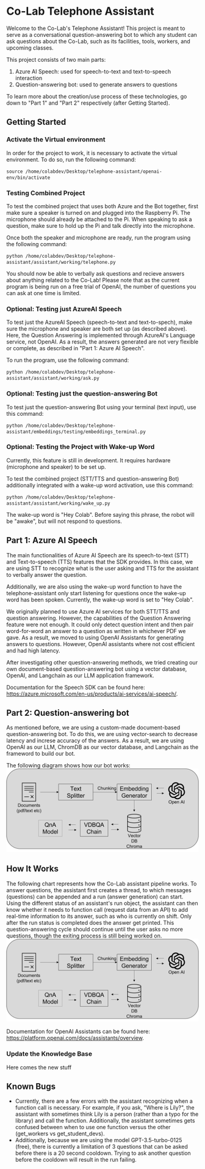 # Co-Lab Telephone Assistant
Welcome to the Co-Lab's Telephone Assistant! This project is meant to serve as a conversational question-answering bot to which any student can ask questions about the Co-Lab, such as its facilities, tools, workers, and upcoming classes. 

This project consists of two main parts:
1. Azure AI Speech: used for speech-to-text and text-to-speech interaction
2. Question-answering bot: used to generate answers to questions

To learn more about the creation/use process of these technologies, go down to "Part 1" and "Part 2" respectively (after Getting Started).

## Getting Started

### Activate the Virtual environment
In order for the project to work, it is necessary to activate the virtual environment. To do so, run the following command:
```
source /home/colabdev/Desktop/telephone-assistant/openai-env/bin/activate
```

### Testing Combined Project
To test the combined project that uses both Azure and the Bot together, first make sure a speaker is turned on and plugged into the Raspberry Pi. The microphone should already be attached to the Pi. When speaking to ask a question, make sure to hold up the Pi and talk directly into the microphone. 

Once both the speaker and microphone are ready, run the program using the following command:

```
python /home/colabdev/Desktop/telephone-assistant/assistant/working/telephone.py
```
You should now be able to verbally ask questions and recieve answers about anything related to the Co-Lab! Please note that as the current program is being run on a free trial of OpenAI, the number of questions you can ask at one time is limited. 

### Optional: Testing just AzureAI Speech
To test just the AzureAI Speech (speech-to-text and text-to-spech), make sure the microphone and speaker are both set up (as described above). Here, the Question Answering is implemented through AzureAI's Language service, not OpenAI. As a result, the answers generated are not very flexible or complete, as described in "Part 1: Azure AI Speech".

To run the program, use the following command: 
```
python /home/colabdev/Desktop/telephone-assistant/assistant/working/ask.py
```

### Optional: Testing just the question-answering Bot
To test just the question-answering Bot using your terminal (text input), use this command: 
```
python /home/colabdev/Desktop/telephone-assistant/embeddings/testing/embeddings_terminal.py
```

### Optional: Testing the Project with Wake-up Word
Currently, this feature is still in development. It requires hardware (microphone and speaker) to be set up. 

To test the combined project (STT/TTS and question-answering Bot) additionally integrated with a wake-up word activation, use this command: 
```
python /home/colabdev/Desktop/telephone-assistant/assistant/working/wake_up.py
```
The wake-up word is "Hey Colab". Before saying this phrase, the robot will be "awake", but will not respond to questions. 

## Part 1: Azure AI Speech
The main functionalities of Azure AI Speech are its speech-to-text (STT) and Text-to-speech (TTS) features that the SDK provides. In this case, we are using STT to recognize what is the user asking and TTS for the assistant to verbally answer the question.

Additionally, we are also using the wake-up word function to have the telephone-assistant only start listening for questions once the wake-up word has been spoken. Currently, the wake-up word is set to "Hey Colab".

We originally planned to use Azure AI services for both STT/TTS and question answering. However, the capabilities of the Question Answering feature were not enough. It could only detect question intent and then pair word-for-word an answer to a question as written in whichever PDF we gave. As a result, we moved to using OpenAI Assistants for generating answers to questions. However, OpenAI assistants where not cost efficient and had high latency. 

After investigating other question-answering methods, we tried creating our own document-based question-answering bot using a vector database, OpenAI, and Langchain as our LLM application framework.

Documentation for the Speech SDK can be found here: https://azure.microsoft.com/en-us/products/ai-services/ai-speech/. 

## Part 2: Question-answering bot
As mentioned before, we are using a custom-made document-based question-answering bot. To do this, we are using vector-search to decrease latency and increse accuracy of the answers. As a result, we are using OpenAI as our LLM, ChromDB as our vector database, and Langchain as the frameword to build our bot.

The following diagram shows how our bot works:
![Program flowchart](./media/diagram-updated.png)


## How It Works
The following chart represents how the Co-Lab assistant pipeline works. To answer questions, the assistant first creates a thread, to which messages (questions) can be appended and a run (answer generation) can start. Using the different status of an assistant's run object, the assistant can then know whether it needs to function call (request data from an API) to add real-time information to its answer, such as who is currently on shift. Only after the run status is completed does the answer get printed. This question-answering cycle should continue until the user asks no more questions, though the exiting process is still being worked on.
![Program flowchart](./media/diagram-updated.png)

Documentation for OpenAI Assistants can be found here: https://platform.openai.com/docs/assistants/overview. 

### Update the Knowledge Base
Here comes the new stuff


## Known Bugs 
* Currently, there are a few errors with the assistant recognizing when a function call is necessary. For example, if you ask, "Where is Lily?", the assistant with sometimes think Lily is a person (rather than a typo for the library) and call the function. Additionally, the assistant sometimes gets confused between when to use one function versus the other (get_workers vs get_student_devs).
* Additionally, because we are using the model GPT-3.5-turbo-0125 (free), there is currently a limitation of 3 questions that can be asked before there is a 20 second cooldown. Trying to ask another question before the cooldown will result in the run failing. 

<!-- Furthermore, sometimes the function calls seem to conflict with knowledge inside the knowledge base PDF. We tried to store some information about FTEs and student devs on the PDF, but the assistant seems to want to function call whenever asked about any person, and as a result will get confused when asked questions about FTEs and student dev expertise. This can cause it to fime out and/or fail to generate an answer.  -->
